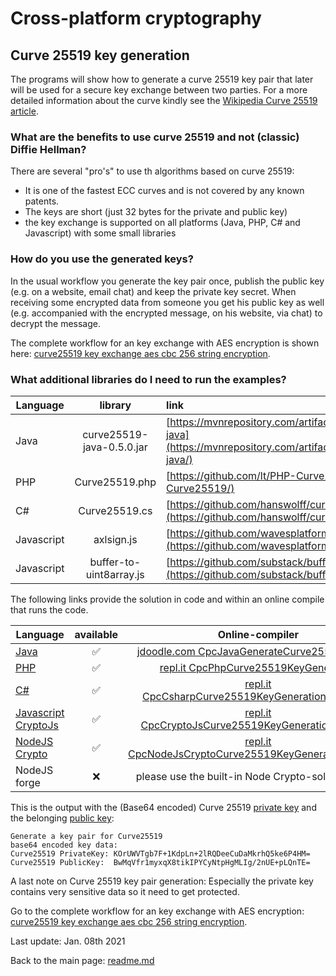 # Cross-platform cryptography

## Curve 25519 key generation

The programs will show how to generate a curve 25519 key pair that later will be used for a secure key exchange between two parties. For a more detailed information about the curve kindly see the [Wikipedia Curve 25519 article](https://en.wikipedia.org/wiki/Curve25519).

### What are the benefits to use curve 25519 and not (classic) Diffie Hellman?

There are several "pro's" to use th algorithms based on curve 25519:

* It is one of the fastest ECC curves and is not covered by any known patents.
* The keys are short (just 32 bytes for the private and public key)
* the key exchange is supported on all platforms (Java, PHP, C# and Javascript) with some small libraries

### How do you use the generated keys?

In the usual workflow you generate the key pair once, publish the public key (e.g. on a website, email chat) and keep the private key secret. When receiving some encrypted data from someone you get his public key as well (e.g. accompanied with the encrypted message, on his website, via chat) to decrypt the message.

The complete workflow for an key exchange with AES encryption is shown here: [curve25519 key exchange aes cbc 256 string encryption](curve25519_key_exchange_aes_cbc_256_string_encryption.md).

### What additional libraries do I need to run the examples?

| Language | library | link
| ------ | :---: | :---- |
| Java | curve25519-java-0.5.0.jar | [https://mvnrepository.com/artifact/org.whispersystems/curve25519-java](https://mvnrepository.com/artifact/org.whispersystems/curve25519-java/) |
| PHP | Curve25519.php | [https://github.com/lt/PHP-Curve25519](https://github.com/lt/PHP-Curve25519/) |
| C# | Curve25519.cs | [https://github.com/hanswolff/curve25519](https://github.com/hanswolff/curve25519/) |
| Javascript | axlsign.js | [https://github.com/wavesplatform/curve25519-js](https://github.com/wavesplatform/curve25519-js/) |
| Javascript | buffer-to-uint8array.js | [https://github.com/substack/buffer-to-uint8array](https://github.com/substack/buffer-to-uint8array/) |

The following links provide the solution in code and within an online compile that runs the code.

| Language | available | Online-compiler
| ------ | :---: | :----: |
| [Java](../Curve25519KeyGeneration/GenerateCurve25519Keypair.java) | :white_check_mark: | [jdoodle.com  CpcJavaGenerateCurve25519Keypair](https://jdoodle.com/a/2EHr/)
| [PHP](./Curve25519KeyGeneration/GenerateCurve25519Keypair.php) | :white_check_mark: | [repl.it CpcPhpCurve25519KeyGeneration](https://repl.it/@javacrypto/CpcPhpCurve25519KeyGeneration/)
| [C#](./Curve25519KeyGeneration/GenerateCurve25519Keypair.cs) | :white_check_mark: | [repl.it CpcCsharpCurve25519KeyGeneration#main.css](https://repl.it/@javacrypto/CpcCsharpCurve25519KeyGeneration#main.cs/)
| [Javascript CryptoJs](./Curve25519KeyGeneration/GenerateCurve25519KeypairCryptoJs.js) | :white_check_mark: | [repl.it CpcCryptoJsCurve25519KeyGeneration#index.js](https://repl.it/@javacrypto/CpcCryptoJsCurve25519KeyGeneration#index.js/)
| [NodeJS Crypto](./Curve25519KeyGeneration/GenerateCurve25519KeypairNodeJsCrypto.js) | :white_check_mark: | [repl.it CpcNodeJsCryptoCurve25519KeyGeneration#index.js](https://repl.it/@javacrypto/CpcNodeJsCryptoCurve25519KeyGeneration#index.js/)
| NodeJS forge | :x: | please use the built-in Node Crypto-solution above

This is the output with the (Base64 encoded) Curve 25519 <u>private key</u> and  the belonging <u>public key</u>:

```plaintext
Generate a key pair for Curve25519
base64 encoded key data:
Curve25519 PrivateKey: KOrUWVTgb7F+1KdpLn+2lRQDeeCuDaMkrhQ5ke6P4HM=
Curve25519 PublicKey:  BwMqVfr1myxqX8tikIPYCyNtpHgMLIg/2nUE+pLQnTE=
```

A last note on Curve 25519 key pair generation: Especially the private key contains very sensitive data so it need to get protected. 

Go to the complete workflow for an key exchange with AES encryption: [curve25519 key exchange aes cbc 256 string encryption](curve25519_key_exchange_aes_cbc_256_string_encryption.md).

Last update: Jan. 08th 2021

Back to the main page: [readme.md](readme.md)